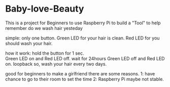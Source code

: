 # Baby-love-Beauty
This is a project for Beginners to use Raspberry Pi to build a "Tool" to help remember do we wash hair yesteday


simple:
         only one button. 
         Green LED for your hair is clean.
         Red LED for you should wash your hair.
                          
how it work:
         hold the button for 1 sec.    
         Green LED on and Red LED off.
         wait for 24hours
         Green LED off and Red LED on.
         loopback
so, wash your hair every two days.

good for beginners to make a girlfriend
there are some reasons.
1: have chance to go to their room to set the time 
2: Raspberry Pi maybe not stable.
